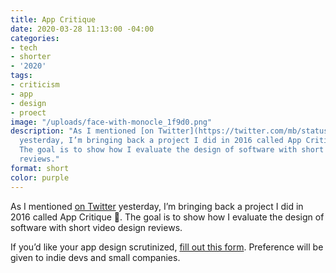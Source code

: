 ```yaml
---
title: App Critique
date: 2020-03-28 11:13:00 -04:00
categories:
- tech
- shorter
- '2020'
tags:
- criticism
- app
- design
- proect
image: "/uploads/face-with-monocle_1f9d0.png"
description: "As I mentioned [on Twitter](https://twitter.com/mb/status/1243632324329254914)
  yesterday, I’m bringing back a project I did in 2016 called App Critique \U0001F9D0.
  The goal is to show how I evaluate the design of software with short video design
  reviews."
format: short
color: purple
---
```


As I mentioned [on Twitter](https://twitter.com/mb/status/1243632324329254914) yesterday, I’m bringing back a project I did in 2016 called App Critique 🧐. The goal is to show how I evaluate the design of software with short video design reviews.

If you’d like your app design scrutinized, [fill out this form](https://matthewbischoff.typeform.com/to/RjX8si). Preference will be given to indie devs and small companies.
